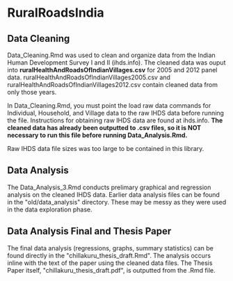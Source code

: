 # RuralRoadsIndia

## Data Cleaning
Data_Cleaning.Rmd was used to clean and organize data from the Indian Human Development Survey I and II (ihds.info). The cleaned data was ouput into **ruralHealthAndRoadsOfIndianVillages.csv** for 2005 and 2012 panel data. ruralHealthAndRoadsOfIndianVillages2005.csv and ruralHealthAndRoadsOfIndianVillages2012.csv contain cleaned data from only those years. 

In Data_Cleaning.Rmd, you must point the load raw data commands for Individual, Household, and Village data to the raw IHDS data before running the file. Instructions for obtaining raw IHDS data are found at ihds.info. **The cleaned data has already been outputted to .csv files, so it is NOT necessary to run this file before running Data_Analysis.Rmd.** 

Raw IHDS data file sizes was too large to be contained in this library.


## Data Analysis
The Data_Analysis_3.Rmd conducts prelimary graphical and regression analysis on the cleaned IHDS data. Earlier data analysis files can be found in the "old/data_analysis" directory. These may be messy as they were used in the data exploration phase.

## Data Analysis Final and Thesis Paper
The final data analysis (regressions, graphs, summary statistics) can be found directly in the "chillakuru_thesis_draft.Rmd". The analysis occurs inline with the text of the paper using the cleaned data files. The Thesis Paper itself, "chillakuru_thesis_draft.pdf", is outputted from the .Rmd file.
